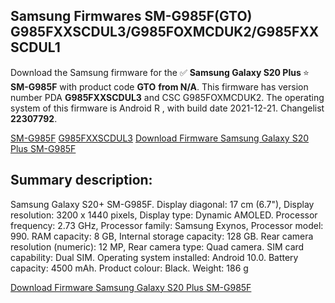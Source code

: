 <h2>Samsung Firmwares SM-G985F(GTO) G985FXXSCDUL3/G985FOXMCDUK2/G985FXXSCDUL1</h2>
Download the Samsung firmware for the ✅ <strong>Samsung Galaxy S20 Plus </strong> ⭐ <strong>SM-G985F</strong> with product code <strong>GTO</strong> <strong> from N/A</strong>. This firmware has version number PDA <strong>G985FXXSCDUL3</strong> and CSC G985FOXMCDUK2. The operating system of this firmware is Android R , with build date 2021-12-21. Changelist <strong>22307792</strong>.

[SM-G985F](https://samfirm.shop/samsung/model/SM-G985F)
[G985FXXSCDUL3](https://samfirm.shop/samsung/pda/G985FXXSCDUL3)
[Download Firmware Samsung Galaxy S20 Plus SM-G985F](https://samfirm.shop/samsung/firmware/484112)
<h2>Summary description:</h2>
<p>Samsung Galaxy S20+ SM-G985F. Display diagonal: 17 cm (6.7"), Display resolution: 3200 x 1440 pixels, Display type: Dynamic AMOLED. Processor frequency: 2.73 GHz, Processor family: Samsung Exynos, Processor model: 990. RAM capacity: 8 GB, Internal storage capacity: 128 GB. Rear camera resolution (numeric): 12 MP, Rear camera type: Quad camera. SIM card capability: Dual SIM. Operating system installed: Android 10.0. Battery capacity: 4500 mAh. Product colour: Black. Weight: 186 g</p>


[Download Firmware Samsung Galaxy S20 Plus SM-G985F](https://samfirm.shop/samsung/firmware/484112)
